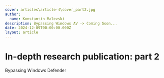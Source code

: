 ```yaml
---
cover: articles\article-4\cover_part2.jpg
author:
  name: Konstantin Malevski
description: Bypassing Windows AV -> Coming Soon...
date: 2024-12-09T00:00:00.000Z
layout: article
---
```

# In-depth research publication: part 2
Bypassing Windows Defender
